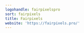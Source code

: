 ```yaml
---
logohandle: fairpixelspro
sort: fairpixels
title: Fairpixels
website: 'https://fairpixels.pro/'
---
```

